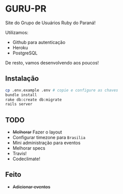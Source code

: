 # GURU-PR

Site do Grupo de Usuários Ruby do Paraná!

Utilizamos:
- Github para autenticação
- Heroku
- PostgreSQL

De resto, vamos desenvolvendo aos poucos!

## Instalação

```bash
cp .env.example .env # copie e configure as chaves
bundle install
rake db:create db:migrate
rails server
```

## TODO

- ~~Melhorar~~ Fazer o layout
- Configurar timezone para `Brasilia` 
- Mini administração para eventos
- Melhorar specs
- Travis!
- Codeclimate!

## Feito

- ~~Adicionar eventos~~
